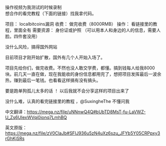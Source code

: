 操作视频为我测试的时候录制   
想合作的看完教程（下面的链接）找我拿代码。
 
 项目：         localbitcoins漏洞
 收费：         做完收费（8000RMB）
 操作：      看链接里的教程，里面全有
 需要资源：   身份证或护照 （可以用本人和身边的人的信息，需要人脸。四件套没用）

没什么风险，搞得国外网站


目前项目才刚开始扩散，国外有几个人开始入场了。

项目先给你们，做完收费。不然也没人敢交学费，都懂。搞到钱每人给我8000块。前几天一直在做，现在我能收的身份信息都用完了，想把项目发挥最后一波余热，赚到最后一笔钱。也看看这样搞有没有搞头。

要是跑单狗孤儿太多的话 ！ 以后我就不会分享这样的项目出来了

没什么难，认真的看完链接里的教程   ，@SuxingheThe 不懂问我 

中文翻译：https://mega.nz/file/uNNnwQ4Q#bUbTD8MsT-fu-LaVWZ-U_Zs6UIexWVqi0ionq7LmhBQ

英文原版：https://mega.nz/file/zV0ClaJb#SFIJ936u5zN4uXz6szu_JFYb5Y05CRPpxy3rGhKjSRs
